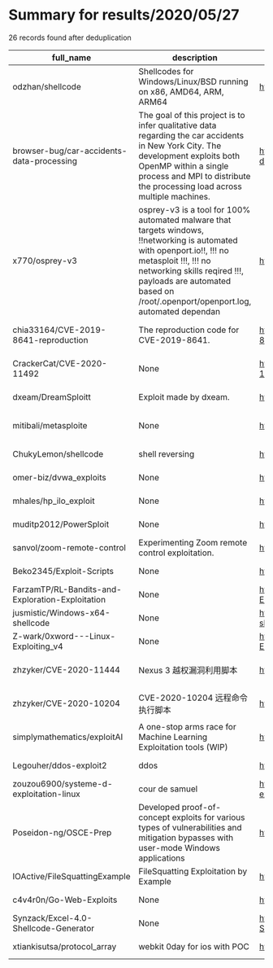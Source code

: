 
# Summary for results/2020/05/27
    
26 records found after deduplication

| full_name | description | html_url | matched_list | matched_count | pushed_at | size | stargazers_count | language | forks_count | vul_ids |
|--------------------------------------------------|------------------------------------------------------------------------------------------------------------------------------------------------------------------------------------------------------------------------------------------------------------------|---------------------------------------------------------------------|-----------------------------------------------------------------------------|-----------------|---------------------------|--------|--------------------|------------------|---------------|--------------------|
| odzhan/shellcode | Shellcodes for Windows/Linux/BSD running on x86, AMD64, ARM, ARM64 | https://github.com/odzhan/shellcode | ['shellcode'] | 1 | 2020-05-27 10:34:02+00:00 | 83654 | 262 | C | 107 | [] |
| browser-bug/car-accidents-data-processing | The goal of this project is to infer qualitative data regarding the car accidents in New York City. The development exploits both OpenMP within a single process and MPI to distribute the processing load across multiple machines. | https://github.com/browser-bug/car-accidents-data-processing | ['exploit'] | 1 | 2020-05-27 14:41:45+00:00 | 1310 | 3 | C++ | 0 | [] |
| x770/osprey-v3 | osprey-v3 is a tool for 100% automated malware that targets windows, !!networking is automated with openport.io!!, !!! no metasploit !!!, !!! no networking skills reqired !!!, payloads are automated based on /root/.openport/openport.log, automated dependan | https://github.com/x770/osprey-v3 | ['metasploit module OR metasploit payload', 'metasploit module OR payload'] | 2 | 2020-05-27 20:13:11+00:00 | 23690 | 1 | nan | 0 | [] |
| chia33164/CVE-2019-8641-reproduction | The reproduction code for CVE-2019-8641. | https://github.com/chia33164/CVE-2019-8641-reproduction | ['cve-2'] | 1 | 2020-05-27 08:58:38+00:00 | 10 | 3 | | 0 | ['CVE-2019-8641'] |
| CrackerCat/CVE-2020-11492 | None | https://github.com/CrackerCat/CVE-2020-11492 | ['cve-2'] | 1 | 2020-05-27 21:22:04+00:00 | 6055 | 1 | | 4 | ['CVE-2020-11492'] |
| dxeam/DreamSploitt | Exploit made by dxeam. | https://github.com/dxeam/DreamSploitt | ['exploit', 'sploit'] | 2 | 2020-05-27 23:34:27+00:00 | 25 | 0 | nan | 0 | [] |
| mitibali/metasploite | None | https://github.com/mitibali/metasploite | ['metasploit module OR payload'] | 1 | 2020-05-27 21:55:04+00:00 | 0 | 0 | nan | 0 | [] |
| ChukyLemon/shellcode | shell reversing | https://github.com/ChukyLemon/shellcode | ['shellcode'] | 1 | 2020-05-27 18:58:06+00:00 | 0 | 0 | | 0 | [] |
| omer-biz/dvwa_exploits | None | https://github.com/omer-biz/dvwa_exploits | ['exploit'] | 1 | 2020-05-27 18:01:15+00:00 | 4 | 0 | Python | 0 | [] |
| mhales/hp_ilo_exploit | None | https://github.com/mhales/hp_ilo_exploit | ['exploit'] | 1 | 2020-05-27 15:33:01+00:00 | 1 | 0 | Python | 0 | [] |
| muditp2012/PowerSploit | None | https://github.com/muditp2012/PowerSploit | ['sploit'] | 1 | 2020-05-27 15:20:51+00:00 | 2 | 0 | nan | 0 | [] |
| sanvol/zoom-remote-control | Experimenting Zoom remote control exploitation. | https://github.com/sanvol/zoom-remote-control | ['exploit'] | 1 | 2020-05-27 15:17:25+00:00 | 50857 | 1 | Python | 0 | [] |
| Beko2345/Exploit-Scripts | None | https://github.com/Beko2345/Exploit-Scripts | ['exploit'] | 1 | 2020-05-27 12:45:14+00:00 | 356 | 0 | Lua | 0 | [] |
| FarzamTP/RL-Bandits-and-Exploration-Exploitation | None | https://github.com/FarzamTP/RL-Bandits-and-Exploration-Exploitation | ['exploit'] | 1 | 2020-05-27 12:06:06+00:00 | 1930 | 0 | Jupyter Notebook | 0 | [] |
| jusmistic/Windows-x64-shellcode | None | https://github.com/jusmistic/Windows-x64-shellcode | ['shellcode'] | 1 | 2020-05-27 07:28:24+00:00 | 0 | 0 | | 0 | [] |
| Z-wark/0xword---Linux-Exploiting_v4 | None | https://github.com/Z-wark/0xword---Linux-Exploiting_v4 | ['exploit'] | 1 | 2020-05-27 07:20:17+00:00 | 0 | 0 | | 0 | [] |
| zhzyker/CVE-2020-11444 | Nexus 3 越权漏洞利用脚本 | https://github.com/zhzyker/CVE-2020-11444 | ['cve-2'] | 1 | 2020-05-27 07:09:32+00:00 | 256 | 10 | Python | 4 | ['CVE-2020-11444'] |
| zhzyker/CVE-2020-10204 | CVE-2020-10204 远程命令执行脚本 | https://github.com/zhzyker/CVE-2020-10204 | ['cve-2'] | 1 | 2020-05-27 07:10:19+00:00 | 1020 | 12 | Python | 6 | ['CVE-2020-10204'] |
| simplymathematics/exploitAI | A one-stop arms race for Machine Learning Exploitation tools (WIP) | https://github.com/simplymathematics/exploitAI | ['exploit'] | 1 | 2020-05-27 06:19:40+00:00 | 6 | 0 | | 0 | [] |
| Legouher/ddos-exploit2 | ddos | https://github.com/Legouher/ddos-exploit2 | ['exploit'] | 1 | 2020-05-27 01:05:58+00:00 | 3 | 0 | Python | 0 | [] |
| zouzou6900/systeme-d-exploitation-linux | cour de samuel | https://github.com/zouzou6900/systeme-d-exploitation-linux | ['exploit'] | 1 | 2020-05-27 14:26:53+00:00 | 753 | 0 | Shell | 0 | [] |
| Poseidon-ng/OSCE-Prep | Developed proof-of-concept exploits for various types of vulnerabilities and mitigation bypasses with user-mode Windows applications | https://github.com/Poseidon-ng/OSCE-Prep | ['exploit'] | 1 | 2020-05-27 22:19:45+00:00 | 15 | 0 | Python | 0 | [] |
| IOActive/FileSquattingExample | FileSquatting Exploitation by Example | https://github.com/IOActive/FileSquattingExample | ['exploit'] | 1 | 2020-05-27 13:18:34+00:00 | 3256 | 3 | C | 5 | [] |
| c4v4r0n/Go-Web-Exploits | None | https://github.com/c4v4r0n/Go-Web-Exploits | ['exploit'] | 1 | 2020-05-27 13:46:36+00:00 | 8 | 0 | Go | 0 | [] |
| Synzack/Excel-4.0-Shellcode-Generator | None | https://github.com/Synzack/Excel-4.0-Shellcode-Generator | ['shellcode'] | 1 | 2020-05-27 10:43:20+00:00 | 27 | 0 | Python | 0 | [] |
| xtiankisutsa/protocol_array | webkit 0day for ios with POC | https://github.com/xtiankisutsa/protocol_array | ['0day'] | 1 | 2020-05-27 16:50:09+00:00 | 13 | 0 | nan | 0 | [] |
